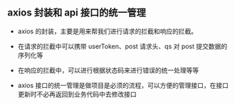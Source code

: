 ## axios 封装和 api 接口的统一管理

- axios 的封装，主要是用来帮我们进行请求的拦截和响应的拦截。

- 在请求的拦截中可以携带 userToken、post 请求头、qs 对 post 提交数据的序列化等

- 在响应的拦截中，可以进行根据状态码来进行错误的统一处理等等

- axios 接口的统一管理是做项目是必须的流程，可以方便的管理接口，在接口更新时不必再返回到业务代码中去修改接口
